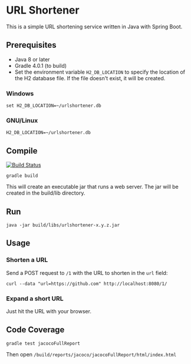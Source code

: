 # URL Shortener

This is a simple URL shortening service written in Java with Spring Boot.

## Prerequisites
- Java 8 or later
- Gradle 4.0.1 (to build)
- Set the environment variable `H2_DB_LOCATION` to specify the location of the
H2 database file. If the file doesn't exist, it will be created.

### Windows
`set H2_DB_LOCATION=~/urlshortener.db`

### GNU/Linux
`H2_DB_LOCATION=~/urlshortener.db`

## Compile
[![Build Status](https://travis-ci.org/pybeaudouin/urlshortener.svg?branch=master)](https://travis-ci.org/pybeaudouin/urlshortener)

`gradle build`

This will create an executable jar that runs a web server.
The jar will be created in the build/lib directory.

## Run


`java -jar build/libs/urlshortener-x.y.z.jar`

## Usage
### Shorten a URL
Send a POST request to `/1` with the URL to shorten in the `url` field:

`curl --data "url=https://github.com" http://localhost:8080/1/`

### Expand a short URL
Just hit the URL with your browser.


## Code Coverage
`gradle test jacocoFullReport`

Then open `/build/reports/jacoco/jacocoFullReport/html/index.html`